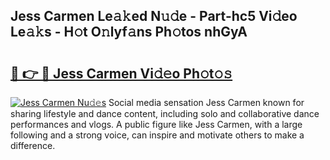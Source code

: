 ## Jess Carmen Le𝚊𝚔ed N𝚞𝚍e - Part-hc5 Vi𝚍eo Le𝚊𝚔s - H𝚘t O𝚗lyf𝚊ns Ph𝚘tos nhGyA

# <h2><a href="http://hf5wvt.feru.top/?c=Jess+Carmen">🔗 👉 🔴 Jess Carmen Vi𝚍𝚎o Ph𝚘t𝚘𝚜</a></h2>

[![Jess Carmen Nu𝚍𝚎s](https://i.imgur.com/0TWrTi3.gif)](http://hf5wvt.feru.top/?c=Jess+Carmen)
Social media sensation Jess Carmen known for sharing lifestyle and dance content, including solo and collaborative dance performances and vlogs. A public figure like Jess Carmen, with a large following and a strong voice, can inspire and motivate others to make a difference. 
